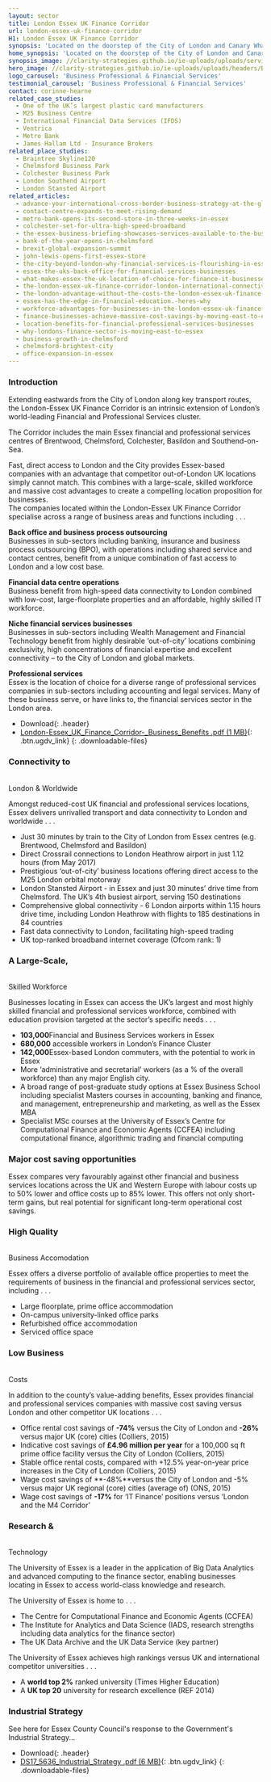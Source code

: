 ```yaml
---
layout: sector
title: London Essex UK Finance Corridor
url: london-essex-uk-finance-corridor
H1: London Essex UK Finance Corridor
synopsis: 'Located on the doorstep of the City of London and Canary Wharf Essex is an ideal location for companies in the Business, Professional and Financial Services sector.'
home_synopsis: 'Located on the doorstep of the City of London and Canary Wharf Essex is an ideal location for companies in the Business, Professional and Financial Services sector.'
synopsis_image: //clarity-strategies.github.io/ie-uploads/uploads/services/BPDF_Synopsis_555x300.jpg
hero_image: //clarity-strategies.github.io/ie-uploads/uploads/headers/BPFS_Hero_Overlay_1980x600.jpg
logo_carousel: 'Business Professional & Financial Services'
testimonial_carousel: 'Business Professional & Financial Services'
contact: corinne-hearne
related_case_studies:
  - One of the UK’s largest plastic card manufacturers
  - M25 Business Centre
  - International Financial Data Services (IFDS)
  - Ventrica
  - Metro Bank
  - James Hallam Ltd - Insurance Brokers
related_place_studies:
  - Braintree Skyline120
  - Chelmsford Business Park
  - Colchester Business Park
  - London Southend Airport
  - London Stansted Airport
related_articles:
  - advance-your-international-cross-border-business-strategy-at-the-global-exp
  - contact-centre-expands-to-meet-rising-demand
  - metro-bank-opens-its-second-store-in-three-weeks-in-essex
  - colchester-set-for-ultra-high-speed-broadband
  - the-essex-business-briefing-showcases-services-available-to-the-business-co
  - bank-of-the-year-opens-in-chelmsford
  - brexit-global-expansion-summit
  - john-lewis-opens-first-essex-store
  - the-city-beyond-london-why-financial-services-is-flourishing-in-essex
  - essex-the-uks-back-office-for-financial-services-businesses
  - what-makes-essex-the-uk-location-of-choice-for-finance-it-businesses-and-da
  - the-london-essex-uk-finance-corridor-london-international-connectivity-adva
  - the-london-advantage-without-the-costs-the-london-essex-uk-finance-corridor
  - essex-has-the-edge-in-financial-education.-heres-why
  - workforce-advantages-for-businesses-in-the-london-essex-uk-finance-corridor
  - finance-businesses-achieve-massive-cost-savings-by-moving-east-to-essex
  - location-benefits-for-financial-professional-services-businesses
  - why-londons-finance-sector-is-moving-east-to-essex
  - business-growth-in-chelmsford
  - chelmsford-brightest-city
  - office-expansion-in-essex
---
```



### Introduction

Extending eastwards from the City of London along key transport routes, the London-Essex UK Finance Corridor is an intrinsic extension of London’s world-leading Financial and Professional Services cluster.

The Corridor includes the main Essex financial and professional services centres of Brentwood, Chelmsford, Colchester, Basildon and Southend-on-Sea.

Fast, direct access to London and the City provides Essex-based companies with an advantage that competitor out-of-London UK locations simply cannot match. This combines with a large-scale, skilled workforce and massive cost advantages to create a compelling location proposition for businesses.
<br>The companies located within the London-Essex UK Finance Corridor specialise across a range of business areas and functions including . . .

**Back office and business process outsourcing**
<br>Businesses in sub-sectors including banking, insurance and business process outsourcing (BPO), with operations including shared service and contact centres, benefit from a unique combination of fast access to London and a low cost base.

**Financial data centre operations**
<br>Business benefit from high-speed data connectivity to London combined with low-cost, large-floorplate properties and an affordable, highly skilled IT workforce.

**Niche financial services businesses**
<br>Businesses in sub-sectors including Wealth Management and Financial Technology benefit from highly desirable ‘out-of-city’ locations combining exclusivity, high concentrations of financial expertise and excellent connectivity – to the City of London and global markets.

**Professional services**
<br>Essex is the location of choice for a diverse range of professional services companies in sub-sectors including accounting and legal services. Many of these business serve, or have links to, the financial services sector in the London area.

* Download{: .header}
* [London-Essex_UK_Finance_Corridor-_Business_Benefits .pdf (1 MB)](//clarity-strategies.github.io/ie-uploads/uploads/pdf/London-Essex_UK_Finance_Corridor-_Business_Benefits.pdf){: .btn.ugdv_link}
{: .downloadable-files}

### Connectivity to
<br>London & Worldwide

Amongst reduced-cost UK financial and professional services locations, Essex delivers unrivalled transport and data connectivity to London and worldwide . . .

* Just 30 minutes by train to the City of London from Essex centres (e.g. Brentwood, Chelmsford and Basildon)
* Direct Crossrail connections to London Heathrow airport in just 1.12 hours (from May 2017)
* Prestigious ‘out-of-city’ business locations offering direct access to the M25 London orbital motorway
* London Stansted Airport - in Essex and just 30 minutes’ drive time from Chelmsford. The UK’s 4th busiest airport, serving 150 destinations
* Comprehensive global connectivity - 6 London airports within 1.15 hours drive time, including London Heathrow with flights to 185 destinations in 84 countries
* Fast data connectivity to London, facilitating high-speed trading
* UK top-ranked broadband internet coverage (Ofcom rank: 1)

### A Large-Scale,
<br>Skilled Workforce

Businesses locating in Essex can access the UK’s largest and most highly skilled financial and professional services workforce, combined with education provision targeted at the sector’s specific needs . . .

* **103,000**Financial and Business Services workers in Essex
* **680,000** accessible workers in London’s Finance Cluster
* **142,000**Essex-based London commuters, with the potential to work in Essex
* More ‘administrative and secretarial’ workers (as a % of the overall workforce) than any major English city.
* A broad range of post-graduate study options at Essex Business School including specialist Masters courses in accounting, banking and finance, and management, entrepreneurship and marketing, as well as the Essex MBA
* Specialist MSc courses at the University of Essex’s Centre for Computational Finance and Economic Agents (CCFEA) including computational finance, algorithmic trading and financial computing

### Major cost saving opportunities

Essex compares very favourably against other financial and business services locations across the UK and Western Europe with labour costs up to 50% lower and office costs up to 85% lower. This offers not only short-term gains, but real potential for significant long-term operational cost savings.

### High Quality
<br>Business Accomodation

Essex offers a diverse portfolio of available office properties to meet the requirements of business in the financial and professional services sector, including . . .

* Large floorplate, prime office accommodation
* On-campus university-linked office parks
* Refurbished office accommodation
* Serviced office space

### Low Business
<br>Costs

In addition to the county’s value-adding benefits, Essex provides financial and professional services companies with massive cost saving versus London and other competitor UK locations . . .

* Office rental cost savings of **-74%** versus the City of London and **-26%** versus major UK (core) cities (Colliers, 2015)
* Indicative cost savings of **£4.96 million per year** for a 100,000 sq ft prime office facility versus the City of London (Colliers, 2015)
* Stable office rental costs, compared with +12.5% year-on-year price increases in the City of London (Colliers, 2015)
* Wage cost savings of **-48%**versus the City of London and -5% versus major UK regional (core) cities (average of) (ONS, 2015)
* Wage cost savings of **-17%** for ‘IT Finance’ positions versus ‘London and the M4 Corridor’

### Research &
<br>Technology

The University of Essex is a leader in the application of Big Data Analytics and advanced computing to the finance sector, enabling businesses locating in Essex to access world-class knowledge and research.

The University of Essex is home to . . .

* The Centre for Computational Finance and Economic Agents (CCFEA)
* The Institute for Analytics and Data Science (IADS, research strengths including data analytics for the finance sector)
* The UK Data Archive and the UK Data Service (key partner)

The University of Essex achieves high rankings versus UK and international competitor universities . . .

* A **world top 2%** ranked university (Times Higher Education)
* A **UK top 20** university for research excellence (REF 2014)

### Industrial Strategy

See here for Essex County Council's response to the Government's Industrial Strategy...

* Download{: .header}
* [DS17_5636_Industrial_Strategy .pdf (6 MB)](//clarity-strategies.github.io/ie-uploads/uploads/pdf/DS17_5636_Industrial_Strategy.pdf){: .btn.ugdv_link}
{: .downloadable-files}